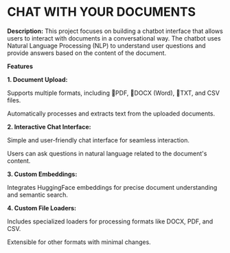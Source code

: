 # CHAT WITH YOUR DOCUMENTS

**Description:**
This project focuses on building a chatbot interface that allows users to interact with documents in a conversational way. 
The chatbot uses Natural Language Processing (NLP) to understand user questions and provide answers based on the content of the document.

**Features**

**1. Document Upload:**

Supports multiple formats, including 📝PDF, 📃DOCX (Word), 📄TXT, and CSV files.

Automatically processes and extracts text from the uploaded documents.

**2. Interactive Chat Interface:**

Simple and user-friendly chat interface for seamless interaction.

Users can ask questions in natural language related to the document's content.

**3. Custom Embeddings:**

Integrates HuggingFace embeddings for precise document understanding and semantic search.

**4. Custom File Loaders:**

Includes specialized loaders for processing formats like DOCX, PDF, and CSV.

Extensible for other formats with minimal changes.
